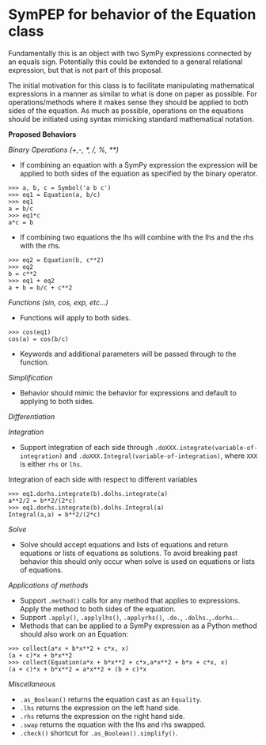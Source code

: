 SymPEP for behavior of the Equation class
=========================================
Fundamentally this is an object with two SymPy expressions connected by an equals sign.
Potentially this could be extended to a general relational expression, but that is not
part of this proposal.

The initial motivation for this class is to facilitate manipulating mathematical expressions
in a manner as similar to what is done on paper as possible. For operations/methods where
it makes sense they should be applied to both sides of the equation. As much as possible,
operations on the equations should be initiated using syntax mimicking standard
mathematical notation.

__Proposed Behaviors__

_Binary Operations (+,-, *, /, %, **)_
* If combining an equation with a SymPy expression the expression will be applied to both
sides of the equation as specified by the binary operator.
```
>>> a, b, c = Symbol('a b c')
>>> eq1 = Equation(a, b/c)
>>> eq1
a = b/c
>>> eq1*c
a*c = b
```
* If combining two equations the lhs will combine with the lhs and the rhs with the rhs.
```
>>> eq2 = Equation(b, c**2)
>>> eq2
b = c**2
>>> eq1 + eq2
a + b = b/c + c**2
```
_Functions (sin, cos, exp, etc...)_
* Functions will apply to both sides.
```
>>> cos(eq1)
cos(a) = cos(b/c)
```
* Keywords and additional parameters will be passed through to the function.

_Simplification_
* Behavior should mimic the behavior for expressions and default to applying to both sides.

_Differentiation_

_Integration_
* Support integration of each side through `.doXXX.integrate(variable-of-integration)`
and `.doXXX.Integral(variable-of-integration)`, where `XXX` is either `rhs` or `lhs`.

Integration of each side with respect to different variables
```
>>> eq1.dorhs.integrate(b).dolhs.integrate(a)
a**2/2 = b**2/(2*c)
>>> eq1.dorhs.integrate(b).dolhs.Integral(a)
Integral(a,a) = b**2/(2*c)
```

_Solve_
* Solve should accept equations and lists of equations and return equations or lists of
equations as solutions. To avoid breaking past behavior this should only occur when solve
is used on equations or lists of equations.

_Applications of methods_
* Support `.method()` calls for any method that applies to expressions. Apply the method
to both sides of the equation.
* Support `.apply()`, `.applylhs()`, `.applyrhs()`, `.do.`, `.dolhs.`,`.dorhs.`.
* Methods that can be applied to a SymPy expression as a Python method should also work
on an Equation:
```
>>> collect(a*x + b*x**2 + c*x, x)
(a + c)*x + b*x**2
>>> collect(Equation(a*x + b*x**2 + c*x,a*x**2 + b*x + c*x, x)
(a + c)*x + b*x**2 = a*x**2 + (b + c)*x
```
_Miscellaneous_
* `.as_Boolean()` returns the equation cast as an `Equality`.
* `.lhs` returns the expression on the left hand side.
* `.rhs` returns the expression on the right hand side.
* `.swap` returns the equation with the lhs and rhs swapped.
* `.check()` shortcut for `.as_Boolean().simplify()`.
